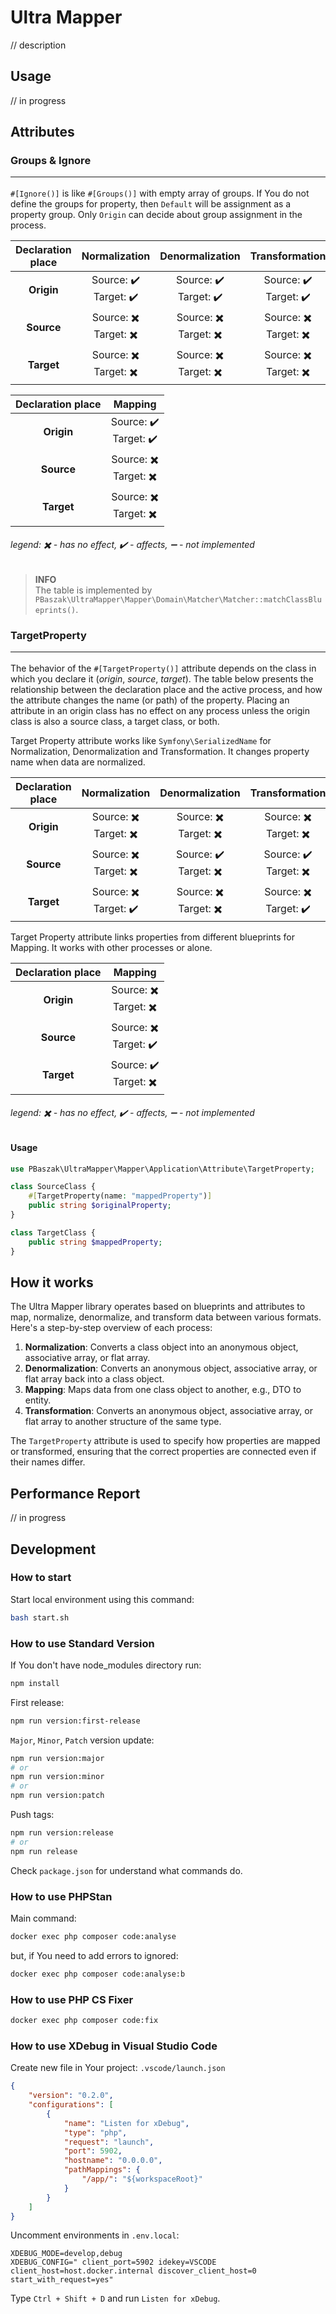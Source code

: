 # Ultra Mapper #

// description

## Usage

// in progress

## Attributes

### Groups & Ignore<hr>

`#[Ignore()]` is like `#[Groups()]` with empty array of groups. If You do not define the groups for property, then `Default` will be assignment as a property group. Only `Origin` can decide about group assignment in the process.

| Declaration place | Normalization | Denormalization | Transformation |
|:-:|:-:|:-:|:-:|
| **Origin** | Source: ✔️<br>Target: ✔️ | Source: ✔️<br>Target: ✔️ | Source: ✔️<br>Target: ✔️ |
| **Source** | Source: ✖️<br>Target: ✖️ | Source: ✖️<br>Target: ✖️ | Source: ✖️<br>Target: ✖️ |
| **Target** | Source: ✖️<br>Target: ✖️ | Source: ✖️<br>Target: ✖️ | Source: ✖️<br>Target: ✖️ |

| Declaration place | Mapping |
|:-:|:-:|
| **Origin** | Source: ✔️<br>Target: ✔️ |
| **Source** | Source: ✖️<br>Target: ✖️ |
| **Target** | Source: ✖️<br>Target: ✖️ |

###### legend: ✖️ - *has no effect*, ✔️ - *affects*, ➖ - *not implemented*

> **INFO**<br>
> The table is implemented by `PBaszak\UltraMapper\Mapper\Domain\Matcher\Matcher::matchClassBlueprints()`.

### TargetProperty<hr>

The behavior of the `#[TargetProperty()]` attribute depends on the class in which you declare it (*origin*, *source*, *target*). The table below presents the relationship between the declaration place and the active process, and how the attribute changes the name (or path) of the property. Placing an attribute in an origin class has no effect on any process unless the origin class is also a source class, a target class, or both.

Target Property attribute works like `Symfony\SerializedName` for Normalization, Denormalization and Transformation. It changes property name when data are normalized.

| Declaration place | Normalization | Denormalization | Transformation |
|:-:|:-:|:-:|:-:|
| **Origin** | Source: ✖️<br>Target: ✖️ | Source: ✖️<br>Target: ✖️ | Source: ✖️<br>Target: ✖️ |
| **Source** | Source: ✖️<br>Target: ✖️ | Source: ✔️<br>Target: ✖️ | Source: ✔️<br>Target: ✖️ |
| **Target** | Source: ✖️<br>Target: ✔️ | Source: ✖️<br>Target: ✖️ | Source: ✖️<br>Target: ✔️ |

Target Property attribute links properties from different blueprints for Mapping. It works with other processes or alone.

| Declaration place | Mapping |
|:-:|:-:|
| **Origin** | Source: ✖️<br>Target: ✖️ |
| **Source** | Source: ✖️<br>Target: ✔️ |
| **Target** | Source: ✔️<br>Target: ✖️ |


###### legend: ✖️ - *has no effect*, ✔️ - *affects*, ➖ - *not implemented*

#### Usage

```php
use PBaszak\UltraMapper\Mapper\Application\Attribute\TargetProperty;

class SourceClass {
    #[TargetProperty(name: "mappedProperty")]
    public string $originalProperty;
}

class TargetClass {
    public string $mappedProperty;
}
```

## How it works

The Ultra Mapper library operates based on blueprints and attributes to map, normalize, denormalize, and transform data between various formats. Here's a step-by-step overview of each process:

1. **Normalization**: Converts a class object into an anonymous object, associative array, or flat array.
2. **Denormalization**: Converts an anonymous object, associative array, or flat array back into a class object.
3. **Mapping**: Maps data from one class object to another, e.g., DTO to entity.
4. **Transformation**: Converts an anonymous object, associative array, or flat array to another structure of the same type.

The `TargetProperty` attribute is used to specify how properties are mapped or transformed, ensuring that the correct properties are connected even if their names differ.

## Performance Report

// in progress

## Development

### How to start

Start local environment using this command:
```sh
bash start.sh
```

### How to use **Standard Version**

If You don't have node_modules directory run:
```sh
npm install
```

First release:
```sh
npm run version:first-release
```

`Major`, `Minor`, `Patch` version update:
```sh
npm run version:major
# or
npm run version:minor
# or
npm run version:patch
```

Push tags:
```sh
npm run version:release
# or
npm run release
```

Check `package.json` for understand what commands do.

### How to use **PHPStan**

Main command:
```bash
docker exec php composer code:analyse
```
but, if You need to add errors to ignored:
```bash
docker exec php composer code:analyse:b
```

### How to use **PHP CS Fixer**

```bash
docker exec php composer code:fix
```

### How to use **XDebug** in **Visual Studio Code**

Create new file in Your project: `.vscode/launch.json`
```json
{
    "version": "0.2.0",
    "configurations": [
        {
            "name": "Listen for xDebug",
            "type": "php",
            "request": "launch",
            "port": 5902,
            "hostname": "0.0.0.0",
            "pathMappings": {
                "/app/": "${workspaceRoot}"
            }
        }
    ]
}
```

Uncomment environments in `.env.local`:
```env
XDEBUG_MODE=develop,debug
XDEBUG_CONFIG=" client_port=5902 idekey=VSCODE client_host=host.docker.internal discover_client_host=0 start_with_request=yes"
```

Type `Ctrl + Shift + D` and run `Listen for xDebug`.

